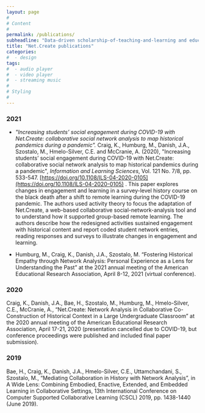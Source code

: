 ```yaml
---
layout: page
#
# Content
#
permalink: /publications/
subheadline: "Data-driven scholarship-of-teaching-and-learning and educational research"
title: "Net.Create publications"
categories:
#  - design
tags:
#  - audio player
#  - video player
#  - streaming music
#
# Styling
#
---
```


### 2021

- *"Increasing students’ social engagement during COVID-19 with Net.Create: collaborative social network analysis to map historical pandemics during a pandemic".* Craig, K., Humburg, M., Danish, J.A., Szostalo, M., Hmelo-Silver, C.E. and McCranie, A. (2020), "Increasing students’ social engagement during COVID-19 with Net.Create: collaborative social network analysis to map historical pandemics during a pandemic", *Information and Learning Sciences*, Vol. 121 No. 7/8, pp. 533-547. [https://doi.org/10.1108/ILS-04-2020-0105](https://doi.org/10.1108/ILS-04-2020-0105) . This paper explores changes in engagement and learning in a survey-level history course on the black death after a shift to remote learning during the COVID-19 pandemic. The authors used activity theory to focus the adaptation of Net.Create, a web-based collaborative social-network-analysis tool and to understand how it supported group-based remote learning. The authors describe how the redesigned activities sustained engagement with historical content and report coded student network entries, reading responses and surveys to illustrate changes in engagement and learning.

- Humburg, M., Craig, K., Danish, J.A., Szostalo, M. “Fostering Historical Empathy through Network Analysis: Personal Experience as a Lens for Understanding the Past” at the 2021 annual meeting of the American Educational Research Association, April 8-12, 2021 (virtual conference).

### 2020

Craig, K., Danish, J.A., Bae, H., Szostalo, M., Humburg, M., Hmelo-Silver, C.E., McCranie, A., “Net.Create: Network Analysis in Collaborative Co-Construction of Historical Context in a Large Undergraduate Classroom” at the 2020 annual meeting of the American Educational Research Association, April 17-21, 2020 (presentation cancelled due to COVID-19, but conference proceedings were published and included final paper submission).

### 2019

Bae, H., Craig, K., Danish, J.A., Hmelo-Silver, C.E., Uttamchandani, S., Szostalo, M., “Mediating Collaboration in History with Network Analysis”, in A Wide Lens: Combining Embodied, Enactive, Extended, and Embedded Learning in Collaborative Settings, 13th International Conference on Computer Supported Collaborative Learning (CSCL) 2019, pp. 1438-1440 (June 2019).